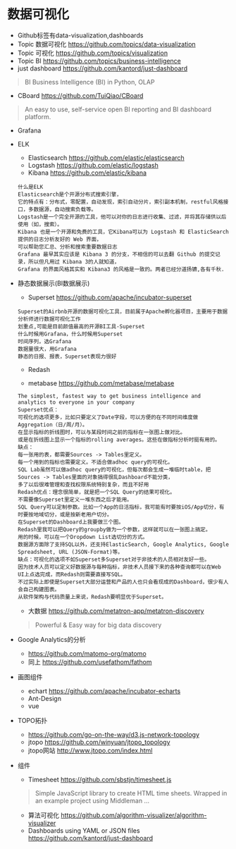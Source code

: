 # 数据可视化
* Github标签有data-visualization,dashboards
* Topic 数据可视化 https://github.com/topics/data-visualization
* Topic 可视化 https://github.com/topics/visualization
* Topic BI https://github.com/topics/business-intelligence
* just dashboard https://github.com/kantord/just-dashboard
> BI Business Intelligence (BI) in Python, OLAP
* CBoard https://github.com/TuiQiao/CBoard
> An easy to use, self-service open BI reporting and BI dashboard platform. 

* Grafana

* ELK
  * Elasticsearch https://github.com/elastic/elasticsearch
  * Logstash https://github.com/elastic/logstash
  * Kibana https://github.com/elastic/kibana
   ```
   什么是ELK
   Elasticsearch是个开源分布式搜索引擎，
   它的特点有：分布式，零配置，自动发现，索引自动分片，索引副本机制，restful风格接口，多数据源，自动搜索负载等。
   Logstash是一个完全开源的工具，他可以对你的日志进行收集、过滤，并将其存储供以后使用（如，搜索）。
   Kibana 也是一个开源和免费的工具，它Kibana可以为 Logstash 和 ElasticSearch 提供的日志分析友好的 Web 界面，
   可以帮助您汇总、分析和搜索重要数据日志
   Grafana 最早其实应该是 Kibana 3 的分支，不相信的可以去翻 Github 的提交记录，所以但凡用过 Kibana 3的人就知道，
   Grafana 的界面风格其实和 Kibana3 的风格是一致的。两者已经分道扬镳,各有千秋.
   ```
* 静态数据展示(BI数据展示)
  * Superset https://github.com/apache/incubator-superset
   ```
   Superset的Airbnb开源的数据可视化工具，目前属于Apache孵化器项目，主要用于数据分析师进行数据可视化工作
   划重点,可能是目前颜值最高的开源BI工具-Superset
   什么时候用Grafana，什么时候用Superset
   时间序列，选Grafana
   数据量很大，用Grafana
   静态的日报、报表，Superset表现力很好
   ```
  * Redash

  * metabase https://github.com/metabase/metabase
   ```
   The simplest, fastest way to get business intelligence and analytics to everyone in your company
   Superset优点：
   可视化的选项更多，比如只要定义了Date字段，可以方便的在不同时间维度做Aggregation（日/周/月）。
   在显示指标的折线图时，可以与某段时间之前的指标在一张图上做对比。
   或是在折线图上显示一个指标的rolling averages。这些在做指标分析时挺有用的。
   缺点：
   每一张用的表，都需要Sources -> Tables里定义。
   每一个用到的指标也需要定义。不适合做adhoc query的可视化。
   SQL Lab虽然可以做adhoc query的可视化，但每次都会生成一堆临时table，把Sources -> Tables里面的对象搞得很乱Dashboard不能分类，
   多了以后很难管理和查找权限系统特别复杂，而且不好用
   Redash优点：理念很简单，就是把一个SQL Query的结果可视化。
   不需要像Superset里定义一堆东西之后才能用。
   SQL Query可以定制参数。比如一个App的日活指标，我可能有时要按iOS/App切分，有时要按地域切分，或是按新老用户切分。
   在Superset的Dashboard上我要做三个图。
   Redash里我可以把Query的groupby做为一个参数，这样就可以在一张图上搞定。
   用的时候，可以在一个Dropdown List选切分的方式。
   数据源方面除了支持SQL以外，还支持ElasticSearch, Google Analytics, Google Spreadsheet, URL (JSON-Format)等。
   缺点：可视化的选项不如Superset多Superset对于非技术的人员相对友好一些。
   因为技术人员可以定义好数据源与每种指标，非技术人员接下来的各种查询都可以在Web UI上点选完成，而Redash则需要直接写SQL。
   不过实际上即使是Superset大部分运营和产品的人也只会看现成的Dashboard，很少有人会自己构建图表。
   从软件架构与代码质量上来说，Redash要明显优于Superset。
   ```
  * 大数据 https://github.com/metatron-app/metatron-discovery
  > Powerful & Easy way for big data discovery 

* Google Analytics的分析
  * https://github.com/matomo-org/matomo
  * 同上 https://github.com/usefathom/fathom
* 画图组件
  * echart https://github.com/apache/incubator-echarts
  * Ant-Design
  * vue
* TOPO拓扑
  * https://github.com/go-on-the-way/d3.js-network-topology
  * jtopo https://github.com/winyuan/jtopo_topology
  * jtopo网站 http://www.jtopo.com/index.html
* 组件
  * Timesheet https://github.com/sbstjn/timesheet.js
  > Simple JavaScript library to create HTML time sheets. Wrapped in an example project using Middleman …
  * 算法可视化 https://github.com/algorithm-visualizer/algorithm-visualizer
  * Dashboards using YAML or JSON files https://github.com/kantord/just-dashboard


